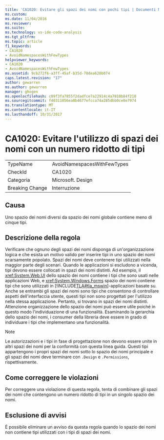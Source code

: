 ```yaml
---
title: 'CA1020: Evitare gli spazi dei nomi con pochi tipi | Documenti Microsoft'
ms.custom: 
ms.date: 11/04/2016
ms.reviewer: 
ms.suite: 
ms.technology: vs-ide-code-analysis
ms.tgt_pltfrm: 
ms.topic: article
f1_keywords:
- CA1020
- AvoidNamespacesWithFewTypes
helpviewer_keywords:
- CA1020
- AvoidNamespacesWithFewTypes
ms.assetid: 9cb272f6-a3ff-45af-b35d-70dea620b074
caps.latest.revision: "17"
author: gewarren
ms.author: gewarren
manager: ghogen
ms.openlocfilehash: c09f3fa7855f2dadfce7a22914c4a7010b84f210
ms.sourcegitcommit: f40311056ea0b4677efcca74a285dbb0ce0e7974
ms.translationtype: MT
ms.contentlocale: it-IT
ms.lasthandoff: 10/31/2017
---
```

# <a name="ca1020-avoid-namespaces-with-few-types"></a>CA1020: Evitare l'utilizzo di spazi dei nomi con un numero ridotto di tipi
|||  
|-|-|  
|TypeName|AvoidNamespacesWithFewTypes|  
|CheckId|CA1020|  
|Categoria|Microsoft. Design|  
|Breaking Change|Interruzione|  
  
## <a name="cause"></a>Causa  
 Uno spazio dei nomi diversi da spazio dei nomi globale contiene meno di cinque tipi.  
  
## <a name="rule-description"></a>Descrizione della regola  
 Verificare che ognuno degli spazi dei nomi disponga di un'organizzazione logica e che esista un motivo valido per inserire tipi in uno spazio dei nomi scarsamente popolato. Spazi dei nomi deve contenere tipi utilizzati nella maggior parte degli scenari. Quando le applicazioni si escludono a vicenda, tipi devono essere collocati in spazi dei nomi distinti. Ad esempio, il <xref:System.Web.UI> dello spazio dei nomi contiene i tipi che sono usati nelle applicazioni Web, e <xref:System.Windows.Forms> spazio dei nomi contiene tipi che sono utilizzati in [!INCLUDE[TLA#tla_mswin](../code-quality/includes/tlasharptla_mswin_md.md)]-applicazioni basate su. Anche se entrambi gli spazi dei nomi sono tipi che consentono di controllare aspetti dell'interfaccia utente, questi tipi non sono progettati per l'utilizzo nella stessa applicazione. Pertanto, si trovano in spazi dei nomi distinti. Attenzione organizzazione dello spazio dei nomi può essere utile poiché in questo modo l'individuazione di una funzionalità. Esaminando la gerarchia dello spazio dei nomi, i consumer della libreria deve essere in grado di individuare i tipi che implementano una funzionalità.  
  
> [!NOTE]
>  Le autorizzazioni e i tipi in fase di progettazione non devono essere unite in altri spazi dei nomi per la conformità con questa linea guida. Questi tipi appartengono i propri spazi dei nomi sotto lo spazio dei nomi principale e gli spazi dei nomi deve terminare con `.Design` e `.Permissions`, rispettivamente.  
  
## <a name="how-to-fix-violations"></a>Come correggere le violazioni  
 Per correggere una violazione di questa regola, tenta di combinare gli spazi dei nomi che contengono un numero ridotto di tipi in un singolo spazio dei nomi.  
  
## <a name="when-to-suppress-warnings"></a>Esclusione di avvisi  
 È possibile eliminare un avviso da questa regola quando lo spazio dei nomi non contiene tipi utilizzati con i tipi di spazi dei nomi.